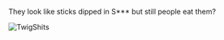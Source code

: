 They look like sticks dipped in S*** but still people eat them?

![TwigShits]("http://www.seriouseats.com/images/20070815twiglets.jpg")
